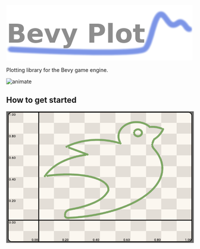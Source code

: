 
![logo](bevy_plot_logo.png)

Plotting library for the Bevy game engine. 

![animate](stiched.gif)

## How to get started

![bevy](bevy0.png)
